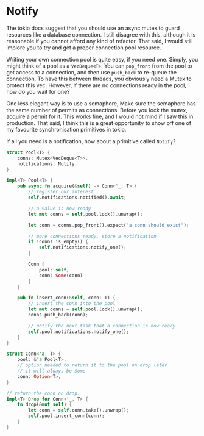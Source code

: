 # Notify

The tokio docs suggest that you should use an async mutex to guard resources like a database connection.
I still disagree with this, although it is reasonable if you cannot afford any kind of refactor.
That said, I would still implore you to try and get a proper connection pool resource.

Writing your own connection pool is quite easy, if you need one. Simply, you might think of a pool
as a `VecDeque<T>`. You can `pop_front` from the pool to get access to a connection, and then use `push_back` to re-queue the connection. To have this between threads, you obviously need a Mutex to protect this vec. However, if there are no connections ready in the pool, how do you wait for one?

One less elegant way is to use a semaphore, Make sure the semaphore has the same number of permits as
connections. Before you lock the mutex, acquire a permit for it. This works fine, and I would not
mind if I saw this in production. That said, I think this is a great opportunity to show off one of my
favourite synchronisation primitives in tokio.

If all you need is a notification, how about a primitive called `Notify`?

```rust
struct Pool<T> {
    conns: Mutex<VecDeque<T>>,
    notifications: Notify,
}

impl<T> Pool<T> {
    pub async fn acquire(&self) -> Conn<'_, T> {
        // register our interest
        self.notifications.notified().await;

        // a value is now ready
        let mut conns = self.pool.lock().unwrap();

        let conn = conns.pop_front().expect("a conn should exist");

        // more connections ready, store a notification
        if !conns.is_empty() {
            self.notifications.notify_one();
        }

        Conn {
            pool: self,
            conn: Some(conn)
        }
    }

    pub fn insert_conn(&self, conn: T) {
        // insert the conn into the pool
        let mut conns = self.pool.lock().unwrap();
        conns.push_back(conn);

        // notify the next task that a connection is now ready
        self.pool.notifications.notify_one();
    }
}

struct Conn<'a, T> {
    pool: &'a Pool<T>,
    // option needed to return it to the pool on drop later
    // it will always be Some
    conn: Option<T>,
}

// return the conn on drop.
impl<T> Drop for Conn<'_, T> {
    fn drop(&mut self) {
        let conn = self.conn.take().unwrap();
        self.pool.insert_conn(conn);
    }
}
```
